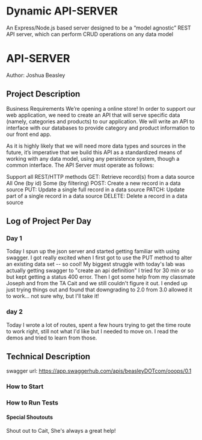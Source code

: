 # Dynamic API-SERVER
An Express/Node.js based server designed to be a “model agnostic” REST API server, which can perform CRUD operations on any data model

# API-SERVER
Author: Joshua Beasley

## Project Description
Business Requirements
We’re opening a online store! In order to support our web application, we need to create an API that will serve specific data (namely, categories and products) to our application. We will write an API to interface with our databases to provide category and product information to our front end app.

As it is highly likely that we will need more data types and sources in the future, it’s imperative that we build this API as a standardized means of working with any data model, using any persistence system, though a common interface. The API Server must operate as follows:

Support all REST/HTTP methods
GET: Retrieve record(s) from a data source
All
One (by id)
Some (by filtering)
POST: Create a new record in a data source
PUT: Update a single full record in a data source
PATCH: Update part of a single record in a data source
DELETE: Delete a record in a data source 

## Log of Project Per Day
### Day 1
Today I spun up the json server and started getting familiar with using swagger. 
I got really excited when I first got to use the PUT method to alter an existing data set -- so cool! 
My biggest struggle with today's lab was actually getting swagger to "create an api definition" I tried for 30 min or so but kept getting a status 400 error. Then I got some help from my classmate Joseph and from the TA Cait and we still couldn't figure it out. I ended up just trying things out and found that downgrading to 2.0 from 3.0 allowed it to work... not sure why, but I'll take it!
### day 2
Today I wrote a lot of routes, spent a few hours trying to get the time route to work right, still not what I'd like but I needed to move on.
I read the demos and tried to learn from those. 

## Technical Description
swagger url:
https://app.swaggerhub.com/apis/beasleyDOTcom/ooops/0.1
### How to Start

### How to Run Tests

#### Special Shoutouts
Shout out to Cait, She's always a great help!




